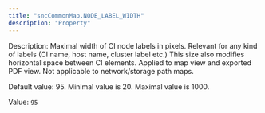 ```yaml
---
title: "sncCommonMap.NODE_LABEL_WIDTH"
description: "Property"
---
```


Description: Maximal width of CI node labels in pixels.
Relevant for any kind of labels (CI name, host name, cluster label etc.)
This size also modifies horizontal space between CI elements.
Applied to map view and exported PDF view.
Not applicable to network/storage path maps.

Default value: 95. Minimal value is 20. Maximal value is 1000.

Value: `95`